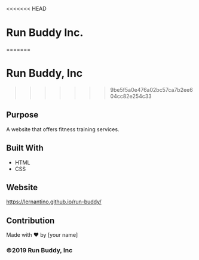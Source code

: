 <<<<<<< HEAD
# Run Buddy Inc.
=======
# Run Buddy, Inc
>>>>>>> 9be5f5a0e476a02bc57ca7b2ee604cc82e254c33

## Purpose
A website that offers fitness training services. 

## Built With
* HTML
* CSS

## Website
https://lernantino.github.io/run-buddy/

## Contribution
Made with ❤️ by [your name]

### ©️2019 Run Buddy, Inc 
